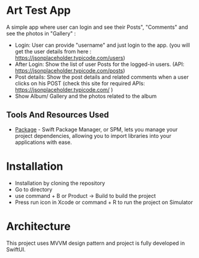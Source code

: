 # Art Test App

A simple app where user can login and see their Posts", "Comments" and see the photos in "Gallery" :

* Login: User can provide "username" and just login to the app. (you will get the user details from here :  https://jsonplaceholder.typicode.com/users)
* After Login: Show the list of user Posts for the logged-in users. (API: https://jsonplaceholder.typicode.com/posts)
* Post details: Show the post details and related comments when a user clicks on his POST (check this site for required APIs:  https://jsonplaceholder.typicode.com/ )
* Show Album/ Gallery and the photos related to the album



## Tools And Resources Used

- [Package](https://developer.apple.com/documentation/swift_packages) - Swift Package Manager, or SPM, lets you manage your project dependencies, allowing you to import libraries into your applications with ease.

# Installation

* Installation by cloning the repository
* Go to directory
* use command + B or Product -> Build to build the project
* Press run icon in Xcode or command + R to run the project on Simulator


# Architecture

 This project uses MVVM design pattern and project is fully developed in SwiftUI.


